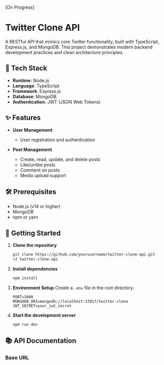 [On Progress]

# Twitter Clone API

A RESTful API that mimics core Twitter functionality, built with TypeScript, Express.js, and MongoDB. This project demonstrates modern backend development practices and clean architecture principles.

## 🚀 Tech Stack

- **Runtime**: Node.js
- **Language**: TypeScript
- **Framework**: Express.js
- **Database**: MongoDB
- **Authentication**: JWT (JSON Web Tokens)

## ✨ Features

- **User Management**

  - User registration and authentication

- **Post Management**

  - Create, read, update, and delete posts
  - Like/unlike posts
  - Comment on posts
  - Media upload support

## 🛠️ Prerequisites

- Node.js (v14 or higher)
- MongoDB
- npm or yarn

## 🚦 Getting Started

1. **Clone the repository**

   ```bash
   git clone https://github.com/yourusername/twitter-clone-api.git
   cd twitter-clone-api
   ```

2. **Install dependencies**

   ```bash
   npm install
   ```

3. **Environment Setup**
   Create a `.env` file in the root directory:

   ```env
   PORT=3000
   MONGODB_URI=mongodb://localhost:27017/twitter-clone
   JWT_SECRET=your_jwt_secret
   ```

4. **Start the development server**
   ```bash
   npm run dev
   ```

## 📚 API Documentation

### Base URL
